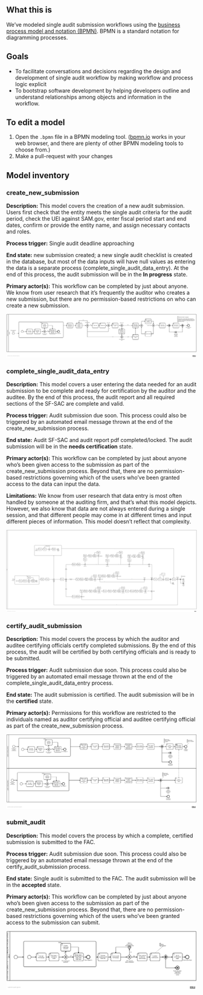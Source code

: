## What this is
We’ve modeled single audit submission workflows using the [business process model and notation (BPMN)](https://www.omg.org/spec/BPMN/2.0/). BPMN is a standard notation for diagramming processes. 

## Goals
 - To facilitate conversations and decisions regarding the design and development of single audit workflow by making workflow and process logic explicit
 - To bootstrap software development by helping developers outline and understand relationships among objects and information in the workflow. 

## To edit a model
1. Open the `.bpmn` file in a BPMN modeling tool. ([bpmn.io](https://bpmn.io/) works in your web browser, and there are plenty of other BPMN modeling tools to choose from.)
1. Make a pull-request with your changes

## Model inventory

### create_new_submission
**Description:** This model covers the creation of a new audit submission. Users first check that the entity meets the single audit criteria for the audit period, check the UEI against SAM.gov, enter fiscal period start and end dates, confirm or provide the entity name, and assign necessary contacts and roles.

**Process trigger:** Single audit deadline approaching 

**End state:** new submission created; a new single audit checklist is created in the database, but most of the data inputs will have null values as entering the data is a separate process (complete_single_audit_data_entry). At the end of this process, the audit submission will be in the **In progress** state.

**Primary actor(s):** This workflow can be completed by just about anyone. We know from user research that it’s frequently the auditor who creates a new submission, but there are no permission-based restrictions  on who can create a new submission. 

![create_new_submission](./create_new_submission.png)

### complete_single_audit_data_entry

**Description:** This model covers a user entering the data needed for an audit submission to be complete and ready for certification by the auditor and the auditee. By the end of this process, the audit report and all required sections of the SF-SAC are complete and valid. 

**Process trigger:**  Audit submission due soon. This process could also be triggered by an automated email message thrown at the end of the create_new_submission process. 

**End state:** Audit SF-SAC and audit report pdf completed/locked. The audit submission will be in the **needs certification** state.

**Primary actor(s):** This workflow can be completed by just about anyone who’s been given access to the submission as part of the create_new_submission process. Beyond that, there are no permission-based restrictions governing which of the users who’ve been granted access to the data can input the data.

**Limitations:** We know from user research that data entry is most often handled by someone at the auditing firm, and that’s what this model depicts. However, we also know  that data are not always entered during a single session, and that different people may come in at different times and input different pieces of information. This model doesn’t reflect that complexity. 

![complete_single_audit_data_entry](./complete_single_audit_data_entry.png)


### certify_audit_submission

**Description:** This model covers the process by which the auditor and auditee certifying officials certify completed submissions. By the end of this process, the audit will be certified by both certifying officials and is ready to be submitted. 

**Process trigger:** Audit submission due soon. This process could also be triggered by an automated email message thrown at the end of the complete_single_audit_data_entry process. 

**End state:** The audit submission is certified. The audit submission  will be in the **certified** state.

**Primary actor(s):** Permissions for this workflow are restricted to the individuals named as auditor certifying official and auditee certifying official as part of the create_new_submission process. 


![certify_audit_submission](./certify_audit_submission.png)



### submit_audit

**Description:** This model covers the process by which a complete, certified submission is submitted to the FAC. 

**Process trigger:**  Audit submission due soon. This process could also be triggered by an automated email message thrown at the end of the certify_audit_submission process. 

**End state:** Single audit is submitted to the FAC. The audit submission  will be in the **accepted** state.

**Primary actor(s):** This workflow can be completed by just about anyone who’s been given access to the submission as part of the create_new_submission process. Beyond that, there are no permission-based restrictions governing which of the users who’ve been granted access to the submission can submit. 

![submit_audit](./submit_audit.png)

